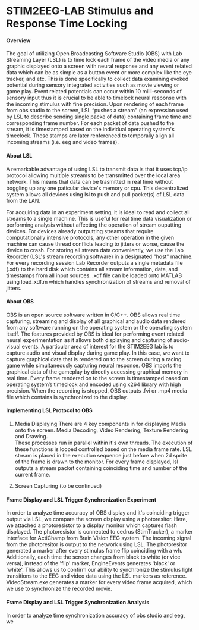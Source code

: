 # STIM2EEG-LAB Stimulus and Response Time Locking 

#### Overview
The goal of utilizing Open Broadcasting Software Studio (OBS) with Lab Streaming Layer (LSL) is to time lock each frame of the video media or any graphic displayed onto a screen with neural response and any event related data which can be as simple as a button event or more complex like the eye tracker, and etc. This is done specifically to collect data examining evoked potential during sensory integrated activities such as movie viewing or game play. Event related potentials can occur within 10 milli-seconds of sensory input thus it is crucial to be able to timelock neural response with the incoming stimulus  with fine precision. Upon rendering of each frame from obs studio to the screen, LSL “pushes a stream" (an expression used by LSL to describe sending single packe of data) containing frame time and corresponding frame number. For each packet of data pushed to the stream, it is timestamped based on the individual operating system's timeclock. These stamps are later renferenced to temporally align all incoming streams (i.e. eeg and video frames).

#### About LSL
A remarkable advantage of using LSL to transmit data is that it uses tcp/ip protocol allowing multiple streams to be transmitted over the local area network. This means that data can be trasmitted in real time without boggling up any one paticular device's memory or cpu. This decentralized system allows all devices using lsl to push and pull packet(s) of LSL data from the LAN.

For acquiring data in an experiment setting, it is ideal to read and collect all streams to a single machine. This is useful for real time data visualization or performing analysis without affecting the operation of stream ouputting devices. For devices already outputting streams that require computationally intensive protocols, any other operation in the given machine can cause thread conflicts leading to jitters or worse, cause the device to crash. For storing all stream data conveniently, we use the Lab Recorder (LSL's stream recording software) in a designated "host" machine. For every recording session Lab Recorder outputs a single metadata file (.xdf) to the hard disk which contains all stream information, data, and timestamps from all input sources. .xdf file can be loaded onto MATLAB using load_xdf.m which handles synchronization of streams and removal of jitters.   

#### About OBS
OBS is an open source software written in C/C++. OBS allows real time capturing, streaming and display of all graphical and audio data rendered from any software running on the operating system or the operating system itself. The features provided by OBS is ideal for performing event related neural experimentation as it allows both displaying and capturing of audio-visual events. A particular area of interest for the STIM2EEG lab is to capture audio and visual display during game play. In this case, we want to capture graphical data that is rendered on to the screen during a racing game while simultaneously capturing neural response. OBS imports the graphical data of the gameplay by directly accessing graphical memory in real time. Every frame rendered on to the screen is timestamped based on operating system’s timeclock and encoded using x264 library with high precision. When the recording is stopped, OBS outputs .fvi or .mp4 media file which contains is synchronized to the display.

#### Implementing LSL Protocol to OBS
1. Media Displaying
There are 4 key components in for displaying Media onto the screen. Media Decoding, Video Rendering, Texture Rendering and Drawing.  
These processes run in parallel within it's own threads. The execution of these functions is looped controlled based on the media frame rate. LSL stream is placed in the execution sequence just before when 2d sprite of the frame is drawn to the monitor. For every frame displayed, lsl outputs a stream packet containing coinciding time and number of the current frame.

2. Screen Capturing
(to be continued)

#### Frame Display and LSL Trigger Synchronization Experiment
In order to analyze time accuracy of OBS display and it's coinciding trigger output via LSL, we compare the screen display using a photoresitor. Here, we attached a photoresistor to a display monitor which captures flash displayed. The photoresistor is connected to cedrus (StimTracker), a marker interface for ActiChamp from Brain Vision EEG system. The incoming signal from the photoresitor is output to the network using LSL. The photoresitor generated a marker after every stimulus frame flip coinciding with a wh. Additionally, each time the screen changes from black to white (or vice versa), instead of the 'flip' marker, EngineEvents generates 'black' or 'white'. This allows us to confirm our ability to synchronize the stimulus light transitions to the EEG and video data using the LSL markers as reference. VideoStream.exe generates a marker for every video frame acquired, which we use to synchronize the recorded movie.

#### Frame Display and LSL Trigger Synchronization Analysis

 In order to analyze time synchronization accuracy of obs studio and eeg, we 
